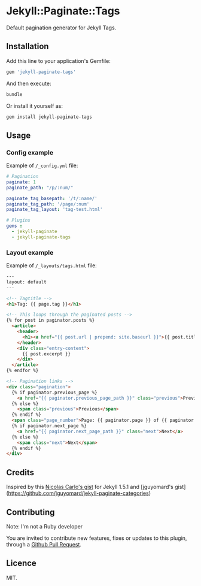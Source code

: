 # Jekyll::Paginate::Tags

Default pagination generator for Jekyll Tags.


## Installation

Add this line to your application's Gemfile:

```ruby
gem 'jekyll-paginate-tags'
```

And then execute:

```bash
bundle
```

Or install it yourself as:

```bash
gem install jekyll-paginate-tags
```

## Usage

### Config example

Example of `/_config.yml` file:

```yaml
# Pagination
paginate: 1
paginate_path: "/p/:num/"

paginate_tag_basepath: '/t/:name/'
paginate_tag_path: '/page/:num'
paginate_tag_layout: 'tag-test.html'

# Plugins
gems :
  - jekyll-paginate
  - jekyll-paginate-tags
```

### Layout example

Example of `/_layouts/tags.html` file:

```html
---
layout: default
---

<!-- Tagtitle -->
<h1>Tag: {{ page.tag }}</h1>

<!-- This loops through the paginated posts -->
{% for post in paginator.posts %}
  <article>
    <header>
      <h1><a href="{{ post.url | prepend: site.baseurl }}">{{ post.title }}</a></h1>
    </header>
    <div class="entry-content">
      {{ post.excerpt }}
    </div>
  </article>
{% endfor %}

<!-- Pagination links -->
<div class="pagination">
  {% if paginator.previous_page %}
    <a href="{{ paginator.previous_page_path }}" class="previous">Previous</a>
  {% else %}
    <span class="previous">Previous</span>
  {% endif %}
  <span class="page_number">Page: {{ paginator.page }} of {{ paginator.total_pages }}</span>
  {% if paginator.next_page %}
    <a href="{{ paginator.next_page_path }}" class="next">Next</a>
  {% else %}
    <span class="next">Next</span>
  {% endif %}
</div>
```

## Credits

Inspired by this [Nicolas Carlo's gist](https://gist.github.com/nicoespeon/9964343) for Jekyll 1.5.1 and [jguyomard's gist] (https://github.com/jguyomard/jekyll-paginate-categories)

## Contributing

Note: I'm not a Ruby developer

You are invited to contribute new features, fixes or updates to this plugin, through a [Github Pull Request](https://github.com/kentaccn/jekyll-paginate-tags/pulls).


## Licence

MIT.
